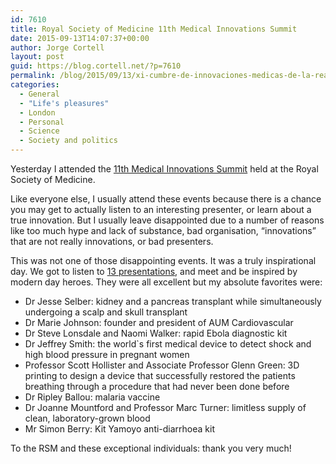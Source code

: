 ```yaml
---
id: 7610
title: Royal Society of Medicine 11th Medical Innovations Summit
date: 2015-09-13T14:07:37+00:00
author: Jorge Cortell
layout: post
guid: https://blog.cortell.net/?p=7610
permalink: /blog/2015/09/13/xi-cumbre-de-innovaciones-medicas-de-la-real-sociedad-medica/
categories:
  - General
  - "Life's pleasures"
  - London
  - Personal
  - Science
  - Society and politics
---
```

Yesterday I attended the <a href="https://www.rsm.ac.uk/events/events-listing/2014-2015/groups/development-office/mif02-11th-medical-innovations-summit.aspx" target="_blank">11th Medical Innovations Summit</a> held at the Royal Society of Medicine.

Like everyone else, I usually attend these events because there is a chance you may get to actually listen to an interesting presenter, or learn about a true innovation. But I usually leave disappointed due to a number of reasons like too much hype and lack of substance, bad organisation, “innovations” that are not really innovations, or bad presenters.

This was not one of those disappointing events. It was a truly inspirational day. We got to listen to <a href="https://www.rsm-medicalinnovations.com/" target="_blank">13 presentations</a>, and meet and be inspired by modern day heroes. They were all excellent but my absolute favorites were:

  * Dr Jesse Selber: kidney and a pancreas transplant while simultaneously undergoing a scalp and skull transplant
  * Dr Marie Johnson: founder and president of AUM Cardiovascular
  * Dr Steve Lonsdale and Naomi Walker: rapid Ebola diagnostic kit
  * Dr Jeffrey Smith: the world`s first medical device to detect shock and high blood pressure in pregnant women
  * Professor Scott Hollister and Associate Professor Glenn Green: 3D printing to design a device that successfully restored the patients breathing through a procedure that had never been done before
  * Dr Ripley Ballou: malaria vaccine
  * Dr Joanne Mountford and Professor Marc Turner: limitless supply of clean, laboratory-grown blood
  * Mr Simon Berry: Kit Yamoyo anti-diarrhoea kit

To the RSM and these exceptional individuals: thank you very much!